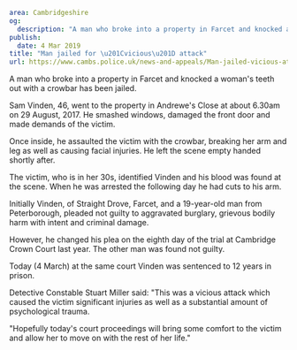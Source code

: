 ```yaml
area: Cambridgeshire
og:
  description: "A man who broke into a property in Farcet and knocked a woman\u2019s teeth out with a crowbar has been jailed."
publish:
  date: 4 Mar 2019
title: "Man jailed for \u201Cvicious\u201D attack"
url: https://www.cambs.police.uk/news-and-appeals/Man-jailed-vicious-attack-04032019
```

A man who broke into a property in Farcet and knocked a woman's teeth out with a crowbar has been jailed.

Sam Vinden, 46, went to the property in Andrewe's Close at about 6.30am on 29 August, 2017. He smashed windows, damaged the front door and made demands of the victim.

Once inside, he assaulted the victim with the crowbar, breaking her arm and leg as well as causing facial injuries. He left the scene empty handed shortly after.

The victim, who is in her 30s, identified Vinden and his blood was found at the scene. When he was arrested the following day he had cuts to his arm.

Initially Vinden, of Straight Drove, Farcet, and a 19-year-old man from Peterborough, pleaded not guilty to aggravated burglary, grievous bodily harm with intent and criminal damage.

However, he changed his plea on the eighth day of the trial at Cambridge Crown Court last year. The other man was found not guilty.

Today (4 March) at the same court Vinden was sentenced to 12 years in prison.

Detective Constable Stuart Miller said: "This was a vicious attack which caused the victim significant injuries as well as a substantial amount of psychological trauma.

 "Hopefully today's court proceedings will bring some comfort to the victim and allow her to move on with the rest of her life."
